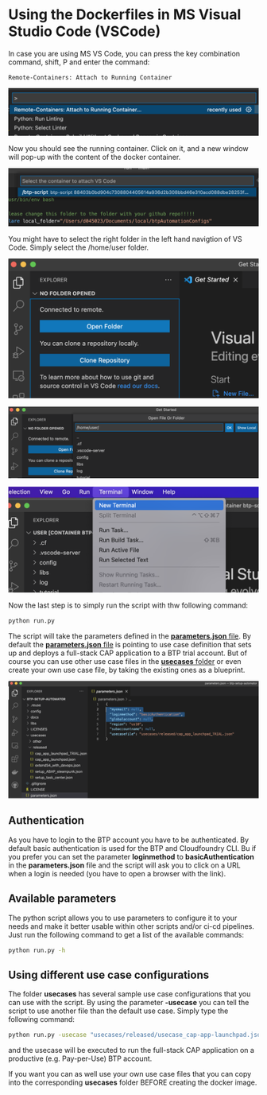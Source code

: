 # Using the Dockerfiles in MS Visual Studio Code (VSCode)

In case you are using MS VS Code, you can press the key combination command, shift, P and enter the command:

```text
Remote-Containers: Attach to Running Container
```

![command in VS Code to attach it to a running container](pics/quick-guide-step06.png)

Now you should see the running container. Click on it, and a new window will pop-up with the content of the docker container.

![select running container in VS Code](pics/quick-guide-step07.png)

You might have to select the right folder in the left hand navigtion of VS Code. Simply select the /home/user folder.

![open folder](pics/quick-guide-step08.png)

![select folder](pics/quick-guide-step09.png)

![open new terminal](pics/quick-guide-step10.png)

Now the last step is to simply run the script with thw following command:

```bash
python run.py
```

The script will take the parameters defined in the [**parameters.json** file](../parameters.json). By default the [**parameters.json** file](../parameters.json) is pointing to use case definition that sets up and deploys a full-stack CAP application to a BTP trial account. But of course you can use other use case files in the [**usecases** folder](../usecases/) or even create your own use case file, by taking the existing ones as a blueprint.

![adapt parameters for your usage](pics/quick-guide-step11.png)

## Authentication

As you have to login to the BTP account you have to be authenticated. By default basic authentication is used for the BTP and Cloudfoundry CLI. Bu if you prefer you can set the parameter **loginmethod** to **basicAuthentication** in the **parameters.json** file and the script will ask you to click on a URL when a login is needed (you have to open a browser with the link).

## Available parameters

The python script allows you to use parameters to configure it to your needs and make it better usable within other scripts and/or ci-cd pipelines. Just run the following command to get a list of the available commands:

```bash
python run.py -h
```

## Using different use case configurations

The folder **usecases** has several sample use case configurations that you can use with the script. By using the parameter **-usecase** you can tell the script to use another file than the default use case. Simply type the following command:

```bash
python run.py -usecase "usecases/released/usecase_cap-app-launchpad.json"
```

and the usecase will be executed to run the full-stack CAP application on a productive (e.g. Pay-per-Use) BTP account.

If you want you can as well use your own use case files that you can copy into the corresponding **usecases** folder BEFORE creating the docker image.
